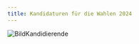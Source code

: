 ```yaml
---
title: Kandidaturen für die Wahlen 2024
---
```

![BildKandidierende](https://github.com/P4sca1/th-koeln-was/assets/162597180/523bdd54-89a6-4f27-a1e6-01cebe09a1aa)
